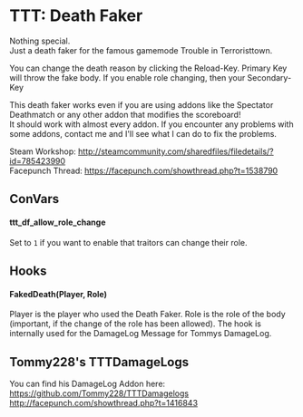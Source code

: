 # TTT: Death Faker

Nothing special.  
Just a death faker for the famous gamemode Trouble in Terroristtown.

You can change the death reason by clicking the Reload-Key.
Primary Key will throw the fake body.
If you enable role changing, then your Secondary-Key 

This death faker works even if you are using addons like the Spectator Deathmatch or any other addon that modifies the scoreboard!  
It should work with almost every addon.
If you encounter any problems with some addons, contact me and I'll see what I can do to fix the problems.

Steam Workshop: http://steamcommunity.com/sharedfiles/filedetails/?id=785423990  
Facepunch Thread: https://facepunch.com/showthread.php?t=1538790

## ConVars
#### ttt_df_allow_role_change
Set to `1` if you want to enable that traitors can change their role.

## Hooks
#### FakedDeath(Player, Role)
Player is the player who used the Death Faker.
Role is the role of the body (important, if the change of the role has been allowed).
The hook is internally used for the DamageLog Message for Tommys DamageLog.

## Tommy228's TTTDamageLogs
You can find his DamageLog Addon here:
https://github.com/Tommy228/TTTDamagelogs
http://facepunch.com/showthread.php?t=1416843